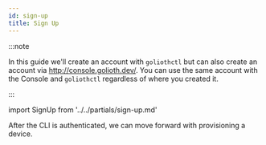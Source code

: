 ```yaml
---
id: sign-up
title: Sign Up
---
```


:::note

In this guide we'll create an account with `goliothctl` but can also create an account via http://console.golioth.dev/. You can use the same account with the Console and `goliothctl` regardless of where you created it.

:::

import SignUp from '../../partials/sign-up.md'

<SignUp/>

After the CLI is authenticated, we can move forward with provisioning a device.
